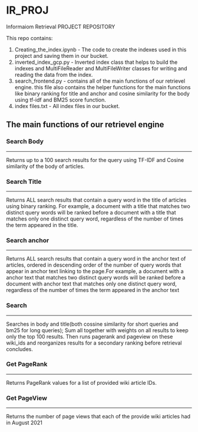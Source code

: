 # IR_PROJ
Informaiom Retrieval PROJECT REPOSITORY

This repo contains:
1. Creating_the_index.ipynb - The code to create the indexes used in this project and saving them in our bucket.
2. inverted_index_gcp.py - Inverted index class that helps to build the indexes and MultiFileReader and MultiFileWriter classes for writing and reading the data from the index.
3. search_frontend.py - contains all of the main functions of our retrievel engine. this file also contains the helper functions for the main functions like binary ranking for title and anchor and cosine similarity for the body using tf-idf and BM25 score function.
4. index files.txt - All index files in our bucket.

## The main functions of our retrievel engine

### Search Body
--------------------------------
Returns up to a 100 search results for the query using TF-IDF and Cosine similarity of the body of articles.

### Search Title
--------------------------------
Returns ALL search results that contain a query word
in the title of articles using binary ranking. For example, a document 
with a title that matches two distinct query words will be ranked before a 
document with a title that matches only one distinct query word, 
regardless of the number of times the term appeared in the title.

### Search anchor
--------------------------------
Returns ALL search results that contain a query word
in the anchor text of articles, ordered in descending order of the
number of query words that appear in anchor text linking to the page.For example, 
a document with a anchor text that matches two distinct query words will 
be ranked before a document with anchor text that matches only one 
distinct query word, regardless of the number of times the term appeared 
in the anchor text

### Search
--------------------------------
Searches in body and title(both cossine similarity for short queries and bm25 for long queries);
Sum all together with weights on all results to keep only the top 100 results.
Then runs pagerank and pageview on these wiki_ids and reorganizes
results for a secondary ranking before retrieval concludes.

### Get PageRank
--------------------------------
Returns PageRank values for a list of provided wiki article IDs.

### Get PageView
--------------------------------
Returns the number of page views that each of the provide wiki articles
had in August 2021
